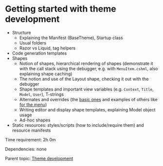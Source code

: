 # Getting started with theme development



- Structure
	- Explaining the Manifest (BaseTheme), Startup class
	- Usual folders
	- Razor vs Liquid, tag helpers
- Code generation templates
- Shapes
	- Notion of shapes, hierarchical rendering of shapes (demonstrate it with the call stack using the debugger, e.g. with `MenuItem.cshml`, also explaining shape caching)
	- The notion and use of the Layout shape, checking it out with the debugger
	- Shape templates and important view variables (e.g. `Context`, `Title`, `Model`, `User`), T-strings
	- Alternates and overrides (the [basic ones](https://docs.orchardcore.net/en/dev/docs/reference/modules/Templates/#available-templates) and examples of others like [for the menu](https://docs.orchardcore.net/en/dev/docs/reference/modules/Menu/#menu-alternates))
	- Writing editor and display shape templates, explaining Model object usage
	- Ad-hoc shapes
- Static resources: styles/scripts (how to include/require them) and resource manifests

Time requirement: 2h 0m

Dependencies: none

Parent topic: [Theme development](./)